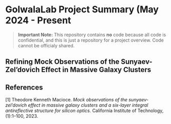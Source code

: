 # GolwalaLab Project Summary (May 2024 - Present
> **Important Note:** This repository contains **no** code because all code is confidential, and this is just a repository for a project overview. Code cannot be officialy shared.
## Refining Mock Observations of the Sunyaev-Zel’dovich Effect in Massive Galaxy Clusters

## References

[1] Theodore Kenneth Macioce. *Mock observations of the sunyaev-zel’dovich effect in massive galaxy clusters and a six-layer integral antireflective structure for silicon optics.* California Institute of Technology, (1):1–100, 2023.
